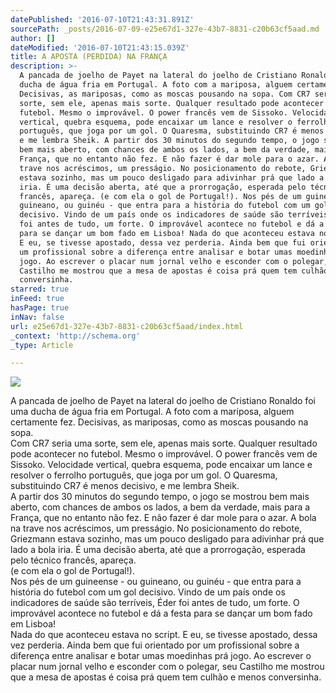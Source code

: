 ```yaml
---
datePublished: '2016-07-10T21:43:31.891Z'
sourcePath: _posts/2016-07-09-e25e67d1-327e-43b7-8831-c20b63cf5aad.md
author: []
dateModified: '2016-07-10T21:43:15.039Z'
title: A APOSTA (PERDIDA) NA FRANÇA
description: >-
  A pancada de joelho de Payet na lateral do joelho de Cristiano Ronaldo foi uma
  ducha de água fria em Portugal. A foto com a mariposa, alguem certamente fez.
  Decisivas, as mariposas, como as moscas pousando na sopa. Com CR7 seria uma
  sorte, sem ele, apenas mais sorte. Qualquer resultado pode acontecer no
  futebol. Mesmo o improvável. O power francês vem de Sissoko. Velocidade
  vertical, quebra esquema, pode encaixar um lance e resolver o ferrolho
  português, que joga por um gol. O Quaresma, substituindo CR7 é menos decisivo,
  e me lembra Sheik. A partir dos 30 minutos do segundo tempo, o jogo se mostrou
  bem mais aberto, com chances de ambos os lados, a bem da verdade, mais para a
  França, que no entanto não fez. E não fazer é dar mole para o azar. A bola na
  trave nos acréscimos, um presságio. No posicionamento do rebote, Griezmann
  estava sozinho, mas um pouco desligado para adivinhar prá que lado a bola
  iria. É uma decisão aberta, até que a prorrogação, esperada pelo técnico
  francês, apareça. (e com ela o gol de Portugal!). Nos pés de um guineense - ou
  guineano, ou guinéu - que entra para a história do futebol com um gol
  decisivo. Vindo de um país onde os indicadores de saúde são terríveis, Éder
  foi antes de tudo, um forte. O improvável acontece no futebol e dá a festa
  para se dançar um bom fado em Lisboa! Nada do que aconteceu estava no script.
  E eu, se tivesse apostado, dessa vez perderia. Ainda bem que fui orientado por
  um profissional sobre a diferença entre analisar e botar umas moedinhas prá
  jogo. Ao escrever o placar num jornal velho e esconder com o polegar, seu
  Castilho me mostrou que a mesa de apostas é coisa prá quem tem culhão e menos
  conversinha.
starred: true
inFeed: true
hasPage: true
inNav: false
url: e25e67d1-327e-43b7-8831-c20b63cf5aad/index.html
_context: 'http://schema.org'
_type: Article

---
```

![](https://the-grid-user-content.s3-us-west-2.amazonaws.com/74653f49-2010-4e47-8881-2fd46dc69cce.jpg)

A pancada de joelho de Payet na lateral do joelho de Cristiano Ronaldo foi uma ducha de água fria em Portugal. A foto com a mariposa, alguem certamente fez. Decisivas, as mariposas, como as moscas pousando na sopa.  
Com CR7 seria uma sorte, sem ele, apenas mais sorte. Qualquer resultado pode acontecer no futebol. Mesmo o improvável. O power francês vem de Sissoko. Velocidade vertical, quebra esquema, pode encaixar um lance e resolver o ferrolho português, que joga por um gol. O Quaresma, substituindo CR7 é menos decisivo, e me lembra Sheik.  
A partir dos 30 minutos do segundo tempo, o jogo se mostrou bem mais aberto, com chances de ambos os lados, a bem da verdade, mais para a França, que no entanto não fez. E não fazer é dar mole para o azar. A bola na trave nos acréscimos, um presságio. No posicionamento do rebote, Griezmann estava sozinho, mas um pouco desligado para adivinhar prá que lado a bola iria. É uma decisão aberta, até que a prorrogação, esperada pelo técnico francês, apareça.  
(e com ela o gol de Portugal!).  
Nos pés de um guineense - ou guineano, ou guinéu - que entra para a história do futebol com um gol decisivo. Vindo de um país onde os indicadores de saúde são terríveis, Éder foi antes de tudo, um forte. O improvável acontece no futebol e dá a festa para se dançar um bom fado em Lisboa!  
Nada do que aconteceu estava no script. E eu, se tivesse apostado, dessa vez perderia. Ainda bem que fui orientado por um profissional sobre a diferença entre analisar e botar umas moedinhas prá jogo. Ao escrever o placar num jornal velho e esconder com o polegar, seu Castilho me mostrou que a mesa de apostas é coisa prá quem tem culhão e menos conversinha.